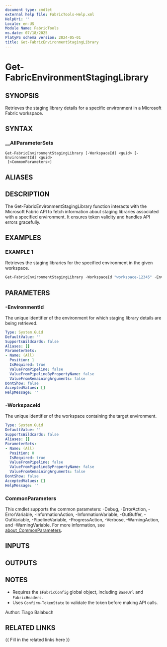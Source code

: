 ```yaml
---
document type: cmdlet
external help file: FabricTools-Help.xml
HelpUri: ''
Locale: en-US
Module Name: FabricTools
ms.date: 07/18/2025
PlatyPS schema version: 2024-05-01
title: Get-FabricEnvironmentStagingLibrary
---
```


# Get-FabricEnvironmentStagingLibrary

## SYNOPSIS

Retrieves the staging library details for a specific environment in a Microsoft Fabric workspace.

## SYNTAX

### __AllParameterSets

```
Get-FabricEnvironmentStagingLibrary [-WorkspaceId] <guid> [-EnvironmentId] <guid>
 [<CommonParameters>]
```

## ALIASES

## DESCRIPTION

The Get-FabricEnvironmentStagingLibrary function interacts with the Microsoft Fabric API to fetch information
about staging libraries associated with a specified environment.
It ensures token validity and handles API errors gracefully.

## EXAMPLES

### EXAMPLE 1

Retrieves the staging libraries for the specified environment in the given workspace.

```powershell
Get-FabricEnvironmentStagingLibrary -WorkspaceId "workspace-12345" -EnvironmentId "environment-67890"
```

## PARAMETERS

### -EnvironmentId

The unique identifier of the environment for which staging library details are being retrieved.

```yaml
Type: System.Guid
DefaultValue: ''
SupportsWildcards: false
Aliases: []
ParameterSets:
- Name: (All)
  Position: 1
  IsRequired: true
  ValueFromPipeline: false
  ValueFromPipelineByPropertyName: false
  ValueFromRemainingArguments: false
DontShow: false
AcceptedValues: []
HelpMessage: ''
```

### -WorkspaceId

The unique identifier of the workspace containing the target environment.

```yaml
Type: System.Guid
DefaultValue: ''
SupportsWildcards: false
Aliases: []
ParameterSets:
- Name: (All)
  Position: 0
  IsRequired: true
  ValueFromPipeline: false
  ValueFromPipelineByPropertyName: false
  ValueFromRemainingArguments: false
DontShow: false
AcceptedValues: []
HelpMessage: ''
```

### CommonParameters

This cmdlet supports the common parameters: -Debug, -ErrorAction, -ErrorVariable,
-InformationAction, -InformationVariable, -OutBuffer, -OutVariable, -PipelineVariable,
-ProgressAction, -Verbose, -WarningAction, and -WarningVariable. For more information, see
[about_CommonParameters](https://go.microsoft.com/fwlink/?LinkID=113216).

## INPUTS

## OUTPUTS

## NOTES

- Requires the `$FabricConfig` global object, including `BaseUrl` and `FabricHeaders`.
- Uses `Confirm-TokenState` to validate the token before making API calls.

Author: Tiago Balabuch

## RELATED LINKS

{{ Fill in the related links here }}

